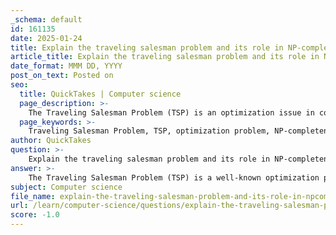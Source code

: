 ```yaml
---
_schema: default
id: 161135
date: 2025-01-24
title: Explain the traveling salesman problem and its role in NP-completeness.
article_title: Explain the traveling salesman problem and its role in NP-completeness.
date_format: MMM DD, YYYY
post_on_text: Posted on
seo:
  title: QuickTakes | Computer science
  page_description: >-
    The Traveling Salesman Problem (TSP) is an optimization issue in computer science and operations research, classified as NP-hard, highlighting its computational complexity and implications for algorithm development.
  page_keywords: >-
    Traveling Salesman Problem, TSP, optimization problem, NP-completeness, NP-hard, computational complexity, Hamiltonian Cycle, heuristics, approximation algorithms, greedy algorithms, dynamic programming, practical applications, logistics, manufacturing, network design
author: QuickTakes
question: >-
    Explain the traveling salesman problem and its role in NP-completeness.
answer: >-
    The Traveling Salesman Problem (TSP) is a well-known optimization problem in the field of computer science and operations research. The problem can be described as follows: given a list of cities and the distances between each pair of cities, the objective is to find the shortest possible route that visits each city exactly once and returns to the original city. \n\n### Role in NP-Completeness\n\nThe TSP is significant in the study of computational complexity and is classified as an NP-hard problem. This classification implies that there is no known polynomial-time algorithm that can solve all instances of the TSP efficiently. The complexity of the problem arises from the factorial growth of possible routes as the number of cities increases. Specifically, for $ n $ cities, there are \( (n-1)! \) possible routes to evaluate, making exhaustive search impractical for large $ n $.\n\n#### NP-Completeness\n\n1. **Verification**: While finding the optimal solution to the TSP is computationally challenging, verifying a given solution (i.e., checking if a proposed route is indeed the shortest) can be done in polynomial time. This characteristic is a hallmark of NP problems.\n\n2. **Reduction**: The TSP can be shown to be NP-complete through a reduction from another NP-complete problem, such as the Hamiltonian Cycle problem. If one could solve the TSP in polynomial time, it would imply that all NP problems could also be solved in polynomial time, leading to the conclusion that $ P = NP $.\n\n### Practical Implications\n\nDue to its NP-hardness, the TSP has led to the development of various heuristic and approximation algorithms that can provide good enough solutions within a reasonable time frame, even if they do not guarantee the optimal solution. Some common approaches include:\n\n- **Greedy Algorithms**: These algorithms build a solution step by step, choosing the next city based on the shortest available distance. However, they do not always yield the optimal solution.\n  \n- **Dynamic Programming**: The Held-Karp algorithm is a dynamic programming approach that can solve the TSP in \( O(n^2 \cdot 2^n) \) time, which is still exponential but significantly better than the naive factorial time complexity.\n\n- **Approximation Algorithms**: For specific cases of the TSP, such as the metric TSP (where the triangle inequality holds), there are polynomial-time approximation schemes that can guarantee solutions within a certain factor of the optimal.\n\nIn summary, the Traveling Salesman Problem serves as a fundamental example in the study of NP-completeness, illustrating the challenges of optimization problems and the importance of developing efficient algorithms to tackle them. Its implications extend beyond theoretical computer science into practical applications in logistics, manufacturing, and network design.
subject: Computer science
file_name: explain-the-traveling-salesman-problem-and-its-role-in-npcompleteness.md
url: /learn/computer-science/questions/explain-the-traveling-salesman-problem-and-its-role-in-npcompleteness
score: -1.0
---
```


&nbsp;